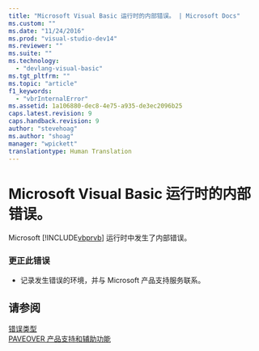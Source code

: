 ```yaml
---
title: "Microsoft Visual Basic 运行时的内部错误。 | Microsoft Docs"
ms.custom: ""
ms.date: "11/24/2016"
ms.prod: "visual-studio-dev14"
ms.reviewer: ""
ms.suite: ""
ms.technology: 
  - "devlang-visual-basic"
ms.tgt_pltfrm: ""
ms.topic: "article"
f1_keywords: 
  - "vbrInternalError"
ms.assetid: 1a106880-dec8-4e75-a935-de3ec2096b25
caps.latest.revision: 9
caps.handback.revision: 9
author: "stevehoag"
ms.author: "shoag"
manager: "wpickett"
translationtype: Human Translation
---
```

# Microsoft Visual Basic 运行时的内部错误。
Microsoft [!INCLUDE[vbprvb](../../csharp/programming-guide/concepts/linq/includes/vbprvb_md.md)] 运行时中发生了内部错误。  
  
### 更正此错误  
  
-   记录发生错误的环境，并与 Microsoft 产品支持服务联系。  
  
## 请参阅  
 [错误类型](../../visual-basic/programming-guide/language-features/error-types.md)   
 [PAVEOVER 产品支持和辅助功能](http://msdn.microsoft.com/zh-cn/14e1d293-7b6d-40a6-bf3e-a92f8ee6c88c)